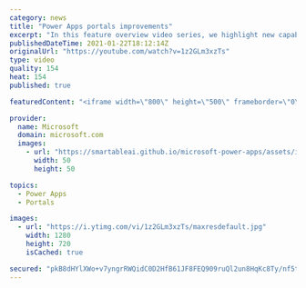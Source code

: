 ```yaml
---
category: news
title: "Power Apps portals improvements"
excerpt: "In this feature overview video series, we highlight new capabilities included in the latest update to Microsoft Power Apps.  Power Apps portals improvements bring new capabilities for makers and developers by providing a new identity management configuration experience with enhanced functionality to"
publishedDateTime: 2021-01-22T18:12:14Z
originalUrl: "https://youtube.com/watch?v=1z2GLm3xzTs"
type: video
quality: 154
heat: 154
published: true

featuredContent: "<iframe width=\"800\" height=\"500\" frameborder=\"0\" src=\"https://www.youtube.com/embed/1z2GLm3xzTs\" allow=\"accelerometer; autoplay; encrypted-media; gyroscope; picture-in-picture\" allowfullscreen></iframe>"

provider:
  name: Microsoft
  domain: microsoft.com
  images:
    - url: "https://smartableai.github.io/microsoft-power-apps/assets/images/organizations/microsoft.com-50x50.jpg"
      width: 50
      height: 50

topics:
  - Power Apps
  - Portals

images:
  - url: "https://i.ytimg.com/vi/1z2GLm3xzTs/maxresdefault.jpg"
    width: 1280
    height: 720
    isCached: true

secured: "pkB8dHYlXWo+v7yngrRWQidC0D2HfB61JF8FEQ909ruQl2un8HqKc8Ty/nf5tawBjxviWahJp0+9MDnUZNMwVJVs7MmZpaG460Bf2mHZVsCmRpM/uBbo1ng1D4XT7qs+6rqaAMlsjp0y+kG5oNf6l861zk6m7cCvZq2bHFRI2amSSEyNKvPRLsb7ge2KsdcRVGTpFzWdnAxleaaIXZ4oap1Qx8TX9R5Ssgbh7NUxOboa/+Qc29mloesQNyvw9RTpReAr9kwXZFPr9q0xghTl8MgJN1dymhajG3ZUbRroBDIy8Or2Fn4UdgVZInra4/nrDbOaBD2OLg3+yFUk4M+PP8cvEYM4ss/FngfeT6MLrhe/z2xY+0L/GZOE2DV/VqzAA8ozvjv9StHX0Rq3U2OP43TC3UzXSc1Bvr3UF68oFDHWWEP4M+9jkeJnGqRjgykt;Dm7GlhlPId6jYpdgDBlyzg=="
---
```


